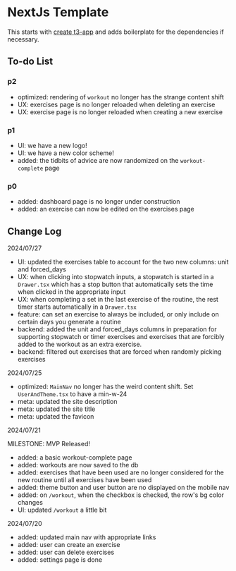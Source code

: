 # NextJs Template

This starts with [create t3-app](https://create.t3.gg/) and adds boilerplate for the dependencies if necessary.

## To-do List

### p2

- optimized: rendering of `workout` no longer has the strange content shift
- UX: exercises page is no longer reloaded when deleting an exercise
- UX: exercise page is no longer reloaded when creating a new exercise

### p1

- UI: we have a new logo!
- UI: we have a new color scheme!
- added: the tidbits of advice are now randomized on the `workout-complete` page

### p0

- added: dashboard page is no longer under construction
- added: an exercise can now be edited on the exercises page

## Change Log

2024/07/27

- UI: updated the exercises table to account for the two new columns: unit and forced_days
- UX: when clicking into stopwatch inputs, a stopwatch is started in a `Drawer.tsx` which has a stop button that automatically sets the time when clicked in the appropriate input
- UX: when completing a set in the last exercise of the routine, the rest timer starts automatically in a `Drawer.tsx`
- feature: can set an exercise to always be included, or only include on certain days you generate a routine
- backend: added the unit and forced_days columns in preparation for supporting stopwatch or timer exercises and exercises that are forcibly added to the workout as an extra exercise.
- backend: filtered out exercises that are forced when randomly picking exercises

2024/07/25

- optimized: `MainNav` no longer has the weird content shift. Set `UserAndTheme.tsx` to have a min-w-24
- meta: updated the site description
- meta: updated the site title
- meta: updated the favicon

2024/07/21

MILESTONE: MVP Released!

- added: a basic workout-complete page
- added: workouts are now saved to the db
- added: exercises that have been used are no longer considered for the new routine until all exercises have been used
- added: theme button and user button are no displayed on the mobile nav
- added: on `/workout`, when the checkbox is checked, the row's bg color changes
- UI: updated `/workout` a little bit

2024/07/20

- added: updated main nav with appropriate links
- added: user can create an exercise
- added: user can delete exercises
- added: settings page is done
